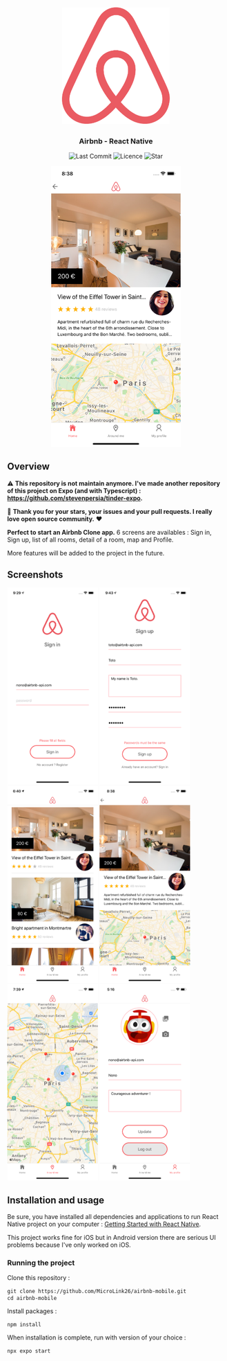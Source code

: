 <h1 align="center">
<img
		width="250"
		alt="Airbnb Clone - React Native"
		src="https://github.com/MicroLink26/airbnb-mobile/blob/main/preview/logo.png">
</h1>
<h3 align="center">
	Airbnb - React Native
</h3>

<p align="center">
	<img alt="Last Commit" src="https://img.shields.io/github/last-commit/MicroLink26/airbnb-mobile.svg?style=flat-square">
	<img alt="Licence" src="https://img.shields.io/github/license/MicroLink26/airbnb-mobile.svg?style=flat-square">
	<img alt="Star" src="https://img.shields.io/badge/you%20like%20%3F-STAR%20ME-blue.svg?style=flat-square">
</p>

<p align="center">
	<img src="https://github.com/MicroLink26/airbnb-mobile/blob/main/preview/airbnb-preview.png" width="300">
</p>

## Overview

⚠️ **This repository is not maintain anymore. I've made another repository of this project on Expo (and with Typescript) : https://github.com/stevenpersia/tinder-expo.**

👏 **Thank you for your stars, your issues and your pull requests. I really love open source community.** ❤️

**Perfect to start an Airbnb Clone app.** 6 screens are availables : Sign in, Sign up, list of all rooms, detail of a room, map and Profile.

More features will be added to the project in the future.

## Screenshots

<img
		width="210"
		alt="Capture 1"
		src="https://github.com/MicroLink26/airbnb-mobile/blob/main/preview/signin-screen.png">
<img
		width="210"
		alt="Capture 2"
		src="https://github.com/MicroLink26/airbnb-mobile/blob/main/preview/signup-screen.png">
<img
		width="210"
		alt="Capture 3"
		src="https://github.com/MicroLink26/airbnb-mobile/blob/main/preview/home-screen.png">
<img
		width="210"
		alt="Capture 4"
		src="https://github.com/MicroLink26/airbnb-mobile/blob/main/preview/room-screen.png">
<img
		width="210"
		alt="Capture 5"
		src="https://github.com/MicroLink26/airbnb-mobile/blob/main/preview/aroundme-screen.png">
<img
		width="210"
		alt="Capture 6"
		src="https://github.com/MicroLink26/airbnb-mobile/blob/main/preview/profile-screen.png">

## Installation and usage

Be sure, you have installed all dependencies and applications to run React Native project on your computer : [Getting Started with React Native](https://facebook.github.io/react-native/docs/getting-started).

This project works fine for iOS but in Android version there are serious UI problems because I've only worked on iOS.

### Running the project

Clone this repository :

```
git clone https://github.com/MicroLink26/airbnb-mobile.git
cd airbnb-mobile
```

Install packages :

```
npm install
```

When installation is complete, run with version of your choice :

```bash
npx expo start
```
